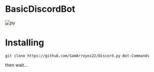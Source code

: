 # BasicDiscordBot
![py](https://img.shields.io/badge/Python-3.5-blue.svg?style=social)

# Installing
```
git clone https://github.com/SamArroyos22/Discord.py-Bot-Commands
```
then wait...

